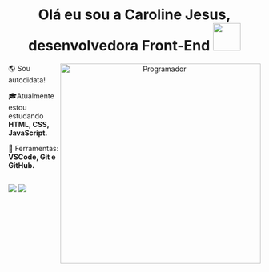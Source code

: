 <div align="center">
   <h1>Olá eu sou a Caroline Jesus, desenvolvedora Front-End  <img src="https://media.giphy.com/media/HJFXLDfHf5SruQUJ65/giphy.gif" width="55px"> </h1>
   <img src="https://cdn.rawgit.org/media.giphy.com/media/4XXo8A7CIW1lZGgdhm/giphy.gif" min-width="400px" max-width="400px" width="400px" align="right" alt="Programador">
</div>
 
<p align="left">
🌎 Sou autodidata!
  </p>
  
  <p align="left">
  🎓Atualmente estou estudando <strong>HTML, CSS, JavaScript.</strong>
</p>

<p align="left">
  💼 Ferramentas: <strong>VSCode, Git e GitHub.</strong>
</p>

<p
 ☕ Se você tem uma pergunta, ou queira bater um papo fique a vontade
</p>

##

<a href="https://www.linkedin.com/in/jesuscaroline/" target="_blank"><img src="https://img.shields.io/badge/LinkedIn-0077B5?style=for-the-badge&logo=linkedin&logoColor=white"     target="_blank"></a> 
<a href = "mailto:contatojesuscarol@gmail.com"><img src="https://img.shields.io/badge/Gmail-D14836?style=for-the-badge&logo=gmail&logoColor=white" target="_blank"></a>

 
 

 
 
 
 
 
 
 
 

  
